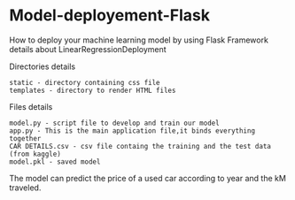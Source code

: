 # Model-deployement-Flask

How to deploy your machine learning model by using Flask Framework
    details about LinearRegressionDeployment    
  
Directories details

    static - directory containing css file 
    templates - directory to render HTML files
    
    
Files details

    model.py - script file to develop and train our model
    app.py - This is the main application file,it binds everything together
    CAR DETAILS.csv - csv file containg the training and the test data (from kaggle)
    model.pkl - saved model 
    


   
The model can predict the price of a used car according to year and the kM traveled.
